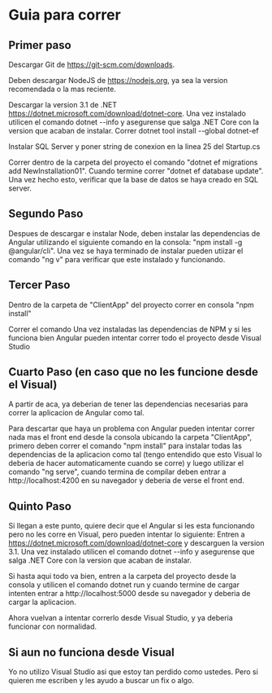 Guia para correr
===================
Primer paso
------------
Descargar Git de https://git-scm.com/downloads.

Deben descargar NodeJS de https://nodejs.org, ya sea la version recomendada o la mas reciente.

Descargar la version 3.1 de .NET https://dotnet.microsoft.com/download/dotnet-core. Una vez instalado utilicen el comando dotnet --info y asegurense que salga     .NET Core con la version que acaban de instalar. Correr dotnet tool install --global dotnet-ef

Instalar SQL Server y poner string de conexion en la linea 25 del Startup.cs

Correr dentro de la carpeta del proyecto el comando "dotnet ef migrations add NewInstallation01". Cuando termine correr "dotnet ef database update". Una vez hecho esto, verificar que la base de datos se haya creado en SQL server.

Segundo Paso
-------------
Despues de descargar e instalar Node, deben instalar las dependencias de Angular utilizando el siguiente comando en la consola: "npm install -g @angular/cli". Una vez se haya terminado de instalar pueden utiizar el comando "ng v" para verificar que este instalado y funcionando.

Tercer Paso
------------
Dentro de la carpeta de "ClientApp" del proyecto correr en consola "npm install"

Correr el comando
Una vez instaladas las dependencias de NPM y si les funciona bien Angular pueden intentar correr todo el proyecto desde Visual Studio

Cuarto Paso (en caso que no les funcione desde el Visual)
------------------------------------------------------
A partir de aca, ya deberian de tener las dependencias necesarias para correr la aplicacion de Angular como tal. 

Para descartar que haya un problema con Angular pueden intentar correr nada mas el front end desde la consola ubicando la carpeta "ClientApp", primero deben correr el comando "npm install" para instalar todas las dependencias de la aplicacion como tal (tengo entendido que esto Visual lo deberia de hacer automaticamente cuando se corre) y luego utilizar el comando "ng serve", cuando termina de compilar deben entrar a http://localhost:4200 en su navegador y deberia de verse el front end.

Quinto Paso
------------
Si llegan a este punto, quiere decir que el Angular si les esta funcionando pero no les corre en Visual, pero pueden intentar lo siguiente: Entren a https://dotnet.microsoft.com/download/dotnet-core y descarguen la version 3.1. Una vez instalado utilicen el comando dotnet --info y asegurense que salga     .NET Core con la version que acaban de instalar.

Si hasta aqui todo va bien, entren a la carpeta del proyecto desde la consola y utilicen el comando dotnet run y cuando termine de cargar intenten entrar a http://localhost:5000 desde su navegador y deberia de cargar la aplicacion.

Ahora vuelvan a intentar correrlo desde Visual Studio, y ya deberia funcionar con normalidad.

Si aun no funciona desde Visual
-------------------------------
Yo no utilizo Visual Studio asi que estoy tan perdido como ustedes. Pero si quieren me escriben y les ayudo a buscar un fix o algo.

